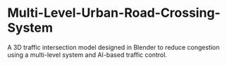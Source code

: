 # Multi-Level-Urban-Road-Crossing-System
A 3D traffic intersection model designed in Blender to reduce congestion using a multi-level system and AI-based traffic control.
